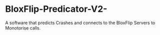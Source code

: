 # BloxFlip-Predicator-V2-
A software that predicts Crashes and connects to the BloxFlip Servers to Monotorise calls.
